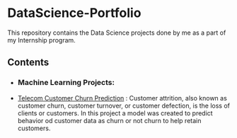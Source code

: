 # DataScience-Portfolio
This repository contains the Data Science projects done by me as a part of my Internship program.

## Contents
- ### Machine Learning Projects:
- [Telecom Customer Churn Prediction](https://github.com/keerthana-cs/DataScience-Portfolio/tree/master/TChurnPredict)  :
Customer attrition, also known as customer churn, customer turnover, or customer defection, is the loss of clients or customers. In this project a model was created to predict behavior od customer data as churn or not churn to help retain customers.


